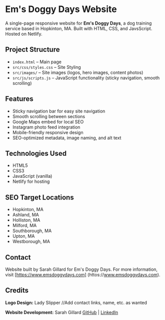 # Em's Doggy Days Website

A single-page responsive website for **Em's Doggy Days**, a dog training service based in Hopkinton, MA.
Built with HTML, CSS, and JavsScript. Hosted on Netlify.

## Project Structure

- `index.html` – Main page
- `src/css/styles.css` – Site Styling
- `src/images/` – Site images (logos, hero images, content photos)
- `src/js/scripts.js` – JavaScript functionality (sticky navigation, smooth scrolling)

## Features

- Sticky navigation bar for easy site navigation
- Smooth scrolling between sections
- Google Maps embed for local SEO
- Instagram photo feed integration
- Mobile-friendly responsive design
- SEO-optimized metadata, image naming, and alt text

## Technologies Used

- HTML5
- CSS3
- JavaScript (vanilla)
- Netlify for hosting

## SEO Target Locations

- Hopkinton, MA
- Ashland, MA
- Holliston, MA
- Milford, MA
- Southborough, MA
- Upton, MA
- Westborough, MA

## Contact

Website built by Sarah Gillard for Em's Doggy Days.
For more information, visit [https://www.emsdoggydays.com] (httos://www.emsdoggydays.com).

## Credits

**Logo Design:** Lady Slipper
//Add contact links, name, etc. as wanted

**Website Development:** Sarah Gillard
[GitHub](https://github.com/sngillard) | [LinkedIn](https://www.linkedin.com/in/sarahgillard3)
